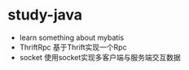 # study-java
* learn something about mybatis
* ThriftRpc
基于Thrift实现一个Rpc
* socket
使用socket实现多客户端与服务端交互数据
